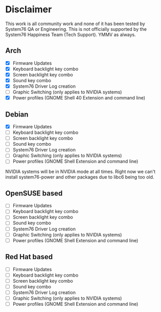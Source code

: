 # Disclaimer

This work is all community work and none of it has been tested by System76 QA or Engineering. This is not officially supported by the System76 Happiness Team (Tech Support). YMMV as always. 

## Arch

- [x] Firmware Updates
- [x] Keyboard backlight key combo
- [x] Screen backlight key combo
- [x] Sound key combo
- [x] System76 Driver Log creation
- [ ] Graphic Switching (only applies to NVIDIA systems)
- [x] Power profiles (GNOME Shell 40 Extension and command line)

## Debian

- [x] Firmware Updates
- [ ] Keyboard backlight key combo
- [ ] Screen backlight key combo
- [ ] Sound key combo
- [ ] System76 Driver Log creation
- [ ] Graphic Switching (only applies to NVIDIA systems)
- [ ] Power profiles (GNOME Shell Extension and command line)

NVIDIA systems will be in NVIDIA mode at all times. Right now we can't install system76-power and other packages due to libc6 being too old. 

## OpenSUSE based

- [ ] Firmware Updates
- [ ] Keyboard backlight key combo
- [ ] Screen backlight key combo
- [ ] Sound key combo
- [ ] System76 Driver Log creation
- [ ] Graphic Switching (only applies to NVIDIA systems)
- [ ] Power profiles (GNOME Shell Extension and command line)

## Red Hat based

- [ ] Firmware Updates
- [ ] Keyboard backlight key combo
- [ ] Screen backlight key combo
- [ ] Sound key combo
- [ ] System76 Driver Log creation
- [ ] Graphic Switching (only applies to NVIDIA systems)
- [ ] Power profiles (GNOME Shell Extension and command line)
